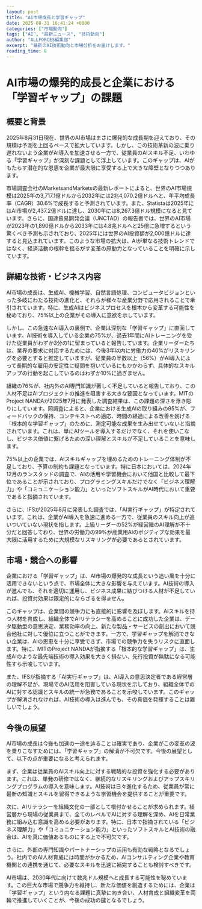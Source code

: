 ```yaml
---
layout: post
title: "AI市場成長と学習ギャップ"
date: 2025-08-31 16:41:24 +0000
categories: ["市場動向"]
tags: ["AI", "最新ニュース", "技術動向"]
author: "ALLFORCES編集部"
excerpt: "最新のAI技術動向と市場分析をお届けします。"
reading_time: 8
---
```

# AI市場の爆発的成長と企業における「学習ギャップ」の課題

## 概要と背景

2025年8月31日現在、世界のAI市場はまさに爆発的な成長期を迎えており、その規模は予測を上回るペースで拡大しています。しかし、この技術革新の波に乗り遅れないよう企業がAI導入を加速させる一方で、従業員のAIスキル不足、いわゆる「学習ギャップ」が深刻な課題として浮上しています。このギャップは、AIがもたらす潜在的な恩恵を企業が最大限に享受する上で大きな障壁となりつつあります。

市場調査会社のMarketsandMarketsの最新レポートによると、世界のAI市場規模は2025年の3,717.1億ドルから2032年には2兆4,070.2億ドルへと、年平均成長率（CAGR）30.6%で成長すると予測されています。また、Statistaは2025年にはAI市場が2,437.2億ドルに達し、2030年には8,267.3億ドル規模になると見ています。さらに、国連貿易開発会議（UNCTAD）の報告書では、世界のAI市場が2023年の1,890億ドルから2033年には4.8兆ドルへと25倍に急増するという驚くべき予測も示されており、2025年には世界のAI投資額が2,000億ドルに達すると見込まれています。このような市場の拡大は、AIが単なる技術トレンドではなく、経済活動の根幹を揺るがす変革の原動力となっていることを明確に示しています。

## 詳細な技術・ビジネス内容

AI市場の成長は、生成AI、機械学習、自然言語処理、コンピュータビジョンといった多岐にわたる技術の進化と、それらが様々な産業分野で応用されることで牽引されています。特に、生成AIはビジネスプロセスを根本から変革する可能性を秘めており、75%以上の企業がその導入に意欲を示しています。

しかし、この急速なAI導入の裏側で、企業は深刻な「学習ギャップ」に直面しています。AI技術を導入している企業の75%が、過去1年間にAIトレーニングを受けた従業員がわずか3分の1に留まっていると報告しています。企業リーダーたちは、業界の要求に対応するためには、今後3年以内に労働力の40%がリスキリングを必要とすると推定していますが、従業員の半数以上（56%）がAI導入によって長期的な雇用の安定性に疑問を抱いているにもかかわらず、具体的なスキルアップの行動を起こしているのはわずか10%に過ぎません。

組織の76%が、社内外のAI専門知識が著しく不足していると報告しており、この人材不足はAIプロジェクトの推進を阻害する大きな要因となっています。MITのProject NANDAが2025年7月に発表した調査結果は、この課題の深さを浮き彫りにしています。同調査によると、企業における生成AIの取り組みの95%が、フィードバックの保持、コンテキストへの適応、時間の経過による改善を妨げる「根本的な学習ギャップ」のために、測定可能な成果を生み出せていないと指摘されています。これは、単にAIツールを導入するだけでなく、それを使いこなし、ビジネス価値に繋げるための深い理解とスキルが不足していることを意味します。

75%以上の企業では、AIスキルギャップを埋めるためのトレーニング体制が不足しており、予算の制約も課題となっています。特に日本においては、2024年12月のランスタッドの調査で、AIの活用や学習機会において他国と比較して最下位であることが示されており、プログラミングスキルだけでなく「ビジネス理解力」や「コミュニケーション能力」といったソフトスキルがAI時代において重要であると指摘されています。

さらに、IFSが2025年8月に発表した調査では、「AI実行ギャップ」が特定されています。これは、企業がAI導入を急速に進める一方で、従業員のスキル向上が追いついていない現状を指します。上級リーダーの52%が経営陣のAI理解が不十分だと回答しており、世界の労働力の99%が産業用AIのポジティブな効果を最大限に活用するために大規模なリスキリングが必要であるとされています。

## 市場・競合への影響

企業における「学習ギャップ」は、AI市場の爆発的な成長という追い風を十分に活用できないという点で、市場全体に大きな影響を与えています。AI技術の導入が進んでも、それを適切に運用し、ビジネス成果に結びつける人材が不足していれば、投資対効果は限定的にならざるを得ません。

このギャップは、企業間の競争力にも直接的に影響を及ぼします。AIスキルを持つ人材を育成し、組織全体でAIリテラシーを高めることに成功した企業は、データ駆動型の意思決定、業務効率の向上、新たな製品・サービスの創出において競合他社に対して優位に立つことができます。一方で、学習ギャップを解消できない企業は、AIの恩恵を十分に享受できず、市場での競争力を失うリスクに直面します。特に、MITのProject NANDAが指摘する「根本的な学習ギャップ」は、生成AIのような最先端技術の導入効果を大きく損ない、先行投資が無駄になる可能性すら示唆しています。

また、IFSが指摘する「AI実行ギャップ」は、AI導入の意思決定者である経営層の理解不足が、現場でのAI活用を阻害している現状を示しており、組織全体でのAIに対する認識とスキルの統一が急務であることを示唆しています。このギャップが解消されなければ、AI技術の導入は進んでも、その真価を発揮することは難しいでしょう。

## 今後の展望

AI市場の成長は今後も加速の一途を辿ることは確実であり、企業がこの変革の波を乗りこなすためには、「学習ギャップ」の解消が不可欠です。今後の展望として、以下の点が重要になると考えられます。

まず、企業は従業員のAIスキル向上に対する戦略的な投資を強化する必要があります。これは、単発の研修ではなく、継続的なリスキリングおよびアップスキリングプログラムの導入を意味します。AI技術は日々進化するため、従業員が常に最新の知識とスキルを習得できるような学習機会を提供することが重要です。

次に、AIリテラシーを組織文化の一部として根付かせることが求められます。経営層から現場の従業員まで、全てのレベルでAIに対する理解を深め、AIを日常業務に組み込む意識を高める必要があります。特に、日本で指摘されている「ビジネス理解力」や「コミュニケーション能力」といったソフトスキルとAI技術の融合は、AIを真に価値あるものにする上で不可欠です。

さらに、外部の専門知識やパートナーシップの活用も有効な戦略となるでしょう。社内でのAI人材育成には時間がかかるため、AIコンサルティング企業や教育機関との連携を通じて、必要なスキルを迅速に補完することも検討すべきです。

AI市場は、2030年代に向けて数兆ドル規模へと成長する可能性を秘めています。この巨大な市場で競争力を維持し、新たな価値を創造するためには、企業は「学習ギャップ」という内なる課題に真摯に向き合い、人材育成と組織変革を両輪で推進していくことが、今後の成功の鍵となるでしょう。
